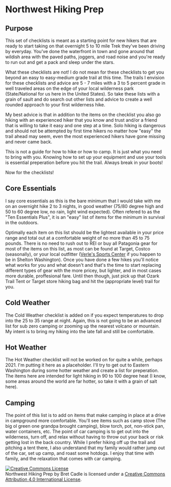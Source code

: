 # Northwest Hiking Prep

## Purpose

This set of checklists is meant as a starting point for new hikers that are ready to start taking on that overnight 5 to
10 mile Trek they've been driving by everyday. You've done the waterfront in town and gone around that wildish area with
the paved paths, joggers, and road noise and you're ready to run out and get a pack and sleep under the stars.

What these checklists are not! I do not mean for these checklists to get you beyond an easy to easy-medium grade trail
at this time. The trails I envision for these checklists and advice are 5 - 7 miles with a 3 to 5 percent grade in well
traveled areas on the edge of your local wilderness park (State/National for us here in the United States). So take
these lists with a grain of sault and do search out other lists and advice to create a well rounded approach to your
first wilderness hike.

My best advice is that in addition to the items on the checklist you also go hiking with an experienced hiker that you
know and trust and/or a friend that is willing to take it easy and one step at a time. Solo hiking is dangerous and
should not be attempted by first time hikers no matter how "easy" the trail ahead may seem, even the most experienced
hikers have gone missing and never came back.

This is not a guide for how to hike or how to camp. It is just what you need to bring with you. Knowing how to set up
your equipment and use your tools is essential preperation before you hit the trail. Always break in your boots!

Now for the checklists!

## Core Essentials

I say core essentials as this is the bare minimum that I would take with me on an overnight hike 2 to 3 nights, in good
weather (75/80 degree high and 50 to 60 degree low, no rain, light wind expected). Often refered to as the
"Ten Essentials Plus", it is an "easy" list of items for the minimum in survival in the outdoors.

Optimally each item on this list should be the lightest available in your price range and total out at a comfortable
weight of no more than 45 to 75 pounds. There is no need to rush out to REI or buy all Patagonia gear for most of the
items on this list, as most can be found at Target, Costco (seasonally), or your local outfitter
([Verle's Sports Center](https://www.verles.com/) if you happen to be in Shelton Washington). Once you have done a few
hikes you'll notice what works for you and what doesn't and that's the time to start replacing different types of gear
with the more pricey, but lighter, and in most cases more durable, proffesional fare. Until then though, just pick up
that Ozark Trail Tent or Target store hiking bag and hit the (appropriate level) trail for you.

## Cold Weather

The Cold Weather checklist is added on if you expect temperatures to drop into the 25 to 35 range at night. Again, this
is not going to be an advanced list for sub zero camping or zooming up the nearest volcano or mountain. My intent is to
bring my hiking into the late fall and still be comfortable.

## Hot Weather

The Hot Weather checklist will not be worked on for quite a while, perhaps 2021. I'm putting it here as a placeholder.
I'll try to get out to Eastern Washington during some hotter weather and create a list for preperation. The items here
are intended for light hiking in 90 to 100 degree heat (I know, some areas around the world are far hotter, so take it 
with a grain of salt here).

## Camping

The point of this list is to add on items that make camping in place at a drive in campground more comfortable. You'll
see items such as camp stove (The big ol green one grandpa brought camping), blow torch, pot, non-stick pan, water
containers, etc. The point of car camping is to get out into the wilderness, turn off, and relax without having to
throw out your back or risk getting lost in the back country. While I prefer hiking off up the trail and pitching a tent
there, I also understand that my family would rather jump out of the car, set up camp, and roast some hotdogs. I enjoy
that time with family, and the relaxation that comes with car camping.

<a rel="license" href="http://creativecommons.org/licenses/by/4.0/"><img alt="Creative Commons License" style="border-width:0" src="https://i.creativecommons.org/l/by/4.0/88x31.png" /></a><br /><span xmlns:dct="http://purl.org/dc/terms/" href="http://purl.org/dc/dcmitype/Text" property="dct:title" rel="dct:type">Northwest Hiking Prep</span> by <span xmlns:cc="http://creativecommons.org/ns#" property="cc:attributionName">Bret Cadle</span> is licensed under a <a rel="license" href="http://creativecommons.org/licenses/by/4.0/">Creative Commons Attribution 4.0 International License</a>.
